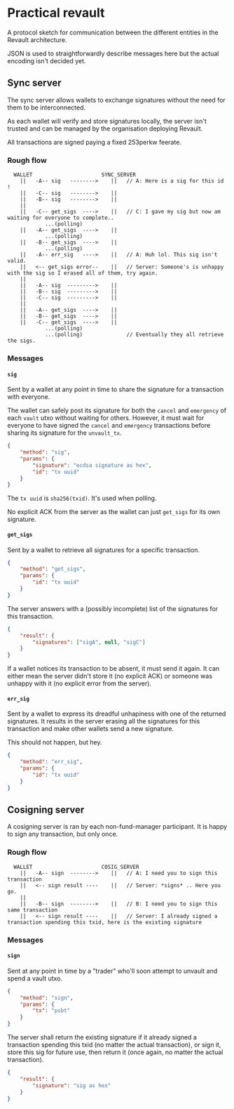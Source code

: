 # Practical revault

A protocol sketch for communication between the different entities in the Revault
architecture.

JSON is used to straightforwardly describe messages here but the actual encoding
isn't decided yet.



## Sync server

The sync server allows wallets to exchange signatures without the need for them to be
interconnected.

As each wallet will verify and store signatures locally, the server isn't trusted and can be
managed by the organisation deploying Revault.

All transactions are signed paying a fixed 253perkw feerate.


### Rough flow

```
  WALLET                      SYNC_SERVER
    ||   -A-- sig   -------->    ||   // A: Here is a sig for this id !
    ||   -C-- sig   -------->    ||
    ||   -B-- sig   -------->    ||
    ||
    ||   -C-- get_sigs  ---->    ||   // C: I gave my sig but now am waiting for everyone to complete..
            ...(polling)
    ||   -A-- get_sigs  ---->    ||
            ...(polling)
    ||   -B-- get_sigs  ---->    ||
            ...(polling)
    ||   -A-- err_sig   ---->    ||   // A: Huh lol. This sig isn't valid.
    ||   <-- get_sigs error--    ||   // Server: Someone's is unhappy with the sig so I erased all of them, try again.
    ||
    ||   -A-- sig  --------->    ||
    ||   -B-- sig  --------->    ||
    ||   -C-- sig  --------->    ||
    ||
    ||   -A-- get_sigs  ---->    ||
    ||   -B-- get_sigs  ---->    ||
    ||   -C-- get_sigs  ---->    ||
            ...(polling)
            ...(polling)              // Eventually they all retrieve the sigs.
```

### Messages

#### `sig`

Sent by a wallet at any point in time to share the signature for a transaction with
everyone.

The wallet can safely post its signature for both the `cancel` and `emergency` of each
`vault` utxo without waiting for others. However, it must wait for everyone to have signed
the `cancel` and `emergency` transactions before sharing its signature for the
`unvault_tx`.

```json
{
    "method": "sig",
    "params": {
        "signature": "ecdsa signature as hex",
        "id": "tx uuid"
    }
}
```

The `tx uuid` is `sha256(txid)`. It's used when polling.

No explicit ACK from the server as the wallet can just `get_sigs` for its own signature.


#### `get_sigs`

Sent by a wallet to retrieve all signatures for a specific transaction.

```json
{
    "method": "get_sigs",
    "params": {
        "id": "tx uuid"
    }
}
```

The server answers with a (possibly incomplete) list of the signatures for this
transaction.

```json
{
    "result": {
        "signatures": ["sigA", null, "sigC"]
    }
}
```

If a wallet notices its transaction to be absent, it must send it again. It can either
mean the server didn't store it (no explicit ACK) or someone was unhappy with it (no
explicit error from the server).


#### `err_sig`

Sent by a wallet to express its dreadful unhapiness with one of the returned signatures.
It results in the server erasing all the signatures for this transaction and make other
wallets send a new signature.

This should not happen, but hey.

```json
{
    "method": "err_sig",
    "params": {
        "id": "tx uuid"
    }
}
```



## Cosigning server

A cosigning server is ran by each non-fund-manager participant. It is happy to sign any
transaction, but only once.

### Rough flow

```
  WALLET                      COSIG_SERVER
    ||   -A-- sign  -------->    ||   // A: I need you to sign this transaction
    ||   <-- sign result ----    ||   // Server: *signs* .. Here you go.
    ||
    ||   -B-- sign  -------->    ||   // B: I need you to sign this same transaction
    ||   <-- sign result ----    ||   // Server: I already signed a transaction spending this txid, here is the existing signature
```

### Messages

#### `sign`

Sent at any point in time by a "trader" who'll soon attempt to unvault and spend a vault
utxo.

```json
{
    "method": "sign",
    "params": {
        "tx": "psbt"
    }
}
```

The server shall return the existing signature if it already signed a transaction spending
this txid (no matter the actual transaction), or sign it, store this sig for future use,
then return it (once again, no matter the actual transaction).

```json
{
    "result": {
        "signature": "sig as hex"
    }
}
```
